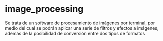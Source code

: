 # image_processing
Se trata de un software de procesamiento de imágenes por terminal, por medio del cual se podrán aplicar una serie de filtros y efectos a imágenes, además de la posibilidad de conversión entre dos tipos de formatos 
